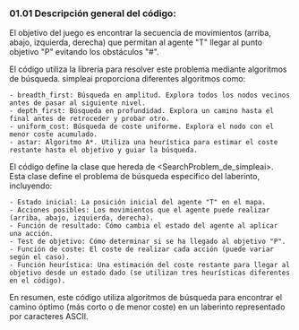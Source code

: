 ### 01.01 Descripción general del código:

El objetivo del juego es encontrar la secuencia de movimientos (arriba, abajo, izquierda, derecha) que permitan al agente "T" llegar al punto objetivo "P" evitando los obstáculos "#".

  El código utiliza la librería <simpleai> para resolver este problema mediante algoritmos de búsqueda.  simpleai proporciona diferentes algoritmos como:
  ```
  - breadth_first: Búsqueda en amplitud. Explora todos los nodos vecinos antes de pasar al siguiente nivel.
  - depth_first: Búsqueda en profundidad. Explora un camino hasta el final antes de retroceder y probar otro.
  - uniform_cost: Búsqueda de coste uniforme. Explora el nodo con el menor coste acumulado.
  - astar: Algoritmo A*. Utiliza una heurística para estimar el coste restante hasta el objetivo y guiar la búsqueda.
  ```

  El código define la clase <GameWalkPuzzle> que hereda de <SearchProblem_de_simpleai>. Esta clase define el problema de búsqueda específico del laberinto, incluyendo:
  ```
  - Estado inicial: La posición inicial del agente "T" en el mapa.
  - Acciones posibles: Los movimientos que el agente puede realizar (arriba, abajo, izquierda, derecha).
  - Función de resultado: Cómo cambia el estado del agente al aplicar una acción.
  - Test de objetivo: Cómo determinar si se ha llegado al objetivo "P".
  - Función de coste: El coste de realizar cada acción (puede variar según el caso).
  - Función heurística: Una estimación del coste restante para llegar al objetivo desde un estado dado (se utilizan tres heurísticas diferentes en el código).
  ```

En resumen, este código utiliza algoritmos de búsqueda para encontrar el camino óptimo (más corto o de menor coste) en un laberinto representado por caracteres ASCII.